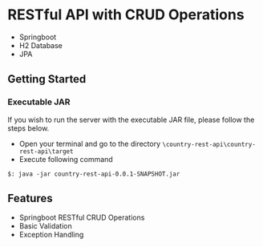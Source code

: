 
# RESTful API with CRUD Operations

* Springboot
* H2 Database
* JPA 

## Getting Started

### Executable JAR

If you wish to run the server with the executable JAR file, please follow the steps below.

- Open your terminal and go to the directory `\country-rest-api\country-rest-api\target`
- Execute following command 
```
$: java -jar country-rest-api-0.0.1-SNAPSHOT.jar
```

## Features

- Springboot RESTful CRUD Operations
- Basic Validation
- Exception Handling